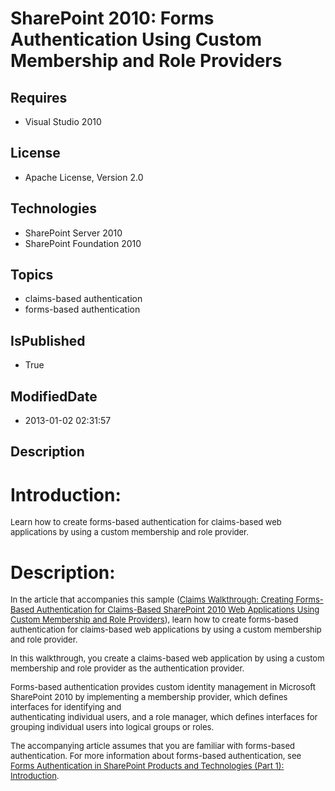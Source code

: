 # SharePoint 2010: Forms Authentication Using Custom Membership and Role Providers
## Requires
* Visual Studio 2010
## License
* Apache License, Version 2.0
## Technologies
* SharePoint Server 2010
* SharePoint Foundation 2010
## Topics
* claims-based authentication
* forms-based authentication
## IsPublished
* True
## ModifiedDate
* 2013-01-02 02:31:57
## Description

<h1>Introduction:</h1>
<p><span style="font-size:small">Learn how to create forms-based authentication for claims-based web applications by using a custom membership and role provider.&nbsp;</span></p>
<h1>Description:</h1>
<p><span style="font-size:small">In the article that </span><span style="font-size:small">accompanies this sample (<a href="http://msdn.microsoft.com/en-us/library/gg317440(office.14).aspx">Claims Walkthrough: Creating Forms-Based Authentication for Claims-Based
 SharePoint 2010 Web Applications Using Custom Membership and Role Providers</a>), learn
</span><span style="font-size:small">how to create forms-based authentication for claims-based web applications by
</span><span style="font-size:small">using a custom membership and role provider.</span></p>
<p><span style="font-size:small">In this walkthrough, you create a </span><span style="font-size:small">claims-based web application by using a custom membership and role provider as
</span><span style="font-size:small">the authentication provider.</span></p>
<p><span style="font-size:small">Forms-based authentication provides </span><span style="font-size:small">custom identity management in Microsoft SharePoint 2010 by implementing a
</span><span style="font-size:small">membership provider, which defines interfaces for identifying and</span><br>
<span style="font-size:small">authenticating individual users, and a role manager, which defines interfaces
</span><span style="font-size:small">for grouping individual users into logical groups or roles.</span></p>
<p><span style="font-size:small">The accompanying article assumes that </span><span style="font-size:small">you are familiar with forms-based authentication. For more information about
</span><span style="font-size:small">forms-based authentication, see <a href="http://msdn.microsoft.com/en-us/library/bb975136(office.12).aspx">
Forms Authentication in SharePoint Products and Technologies (Part 1): Introduction</a>.</span></p>
